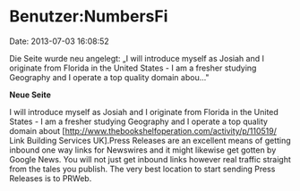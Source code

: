 Benutzer:NumbersFi
==================

Date: 2013-07-03 16:08:52

Die Seite wurde neu angelegt: „I will introduce myself as Josiah and I
originate from Florida in the United States - I am a fresher studying
Geography and I operate a top quality domain abou..."

**Neue Seite**

<div>

I will introduce myself as Josiah and I originate from Florida in the
United States - I am a fresher studying Geography and I operate a top
quality domain about
\[http://www.thebookshelfoperation.com/activity/p/110519/ Link Building
Services UK\].Press Releases are an excellent means of getting inbound
one way links for Newswires and it might likewise get gotten by Google
News. You will not just get inbound links however real traffic straight
from the tales you publish. The very best location to start sending
Press Releases is to PRWeb.

</div>
